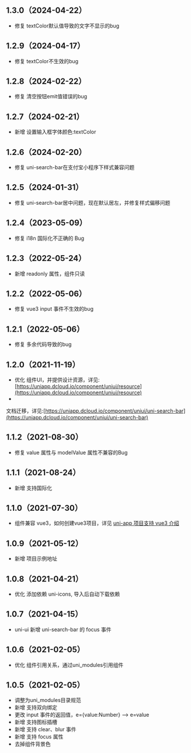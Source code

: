 ## 1.3.0（2024-04-22）

- 修复 textColor默认值导致的文字不显示的bug

## 1.2.9（2024-04-17）

- 修复 textColor不生效的bug

## 1.2.8（2024-02-22）

- 修复 清空按钮emit值错误的bug

## 1.2.7（2024-02-21）

- 新增 设置输入框字体颜色:textColor

## 1.2.6（2024-02-20）

- 修复 uni-search-bar在支付宝小程序下样式兼容问题

## 1.2.5（2024-01-31）

- 修复 uni-search-bar居中问题，现在默认居左，并修复样式偏移问题

## 1.2.4（2023-05-09）

- 修复 i18n 国际化不正确的 Bug

## 1.2.3（2022-05-24）

- 新增 readonly 属性，组件只读

## 1.2.2（2022-05-06）

- 修复 vue3 input 事件不生效的bug

## 1.2.1（2022-05-06）

- 修复 多余代码导致的bug

## 1.2.0（2021-11-19）

- 优化
  组件UI，并提供设计资源，详见:[https://uniapp.dcloud.io/component/uniui/resource](https://uniapp.dcloud.io/component/uniui/resource)
-
文档迁移，详见:[https://uniapp.dcloud.io/component/uniui/uni-search-bar](https://uniapp.dcloud.io/component/uniui/uni-search-bar)

## 1.1.2（2021-08-30）

- 修复 value 属性与 modelValue 属性不兼容的Bug

## 1.1.1（2021-08-24）

- 新增 支持国际化

## 1.1.0（2021-07-30）

- 组件兼容 vue3，如何创建vue3项目，详见 [uni-app 项目支持 vue3 介绍](https://ask.dcloud.net.cn/article/37834)

## 1.0.9（2021-05-12）

- 新增 项目示例地址

## 1.0.8（2021-04-21）

- 优化 添加依赖 uni-icons, 导入后自动下载依赖

## 1.0.7（2021-04-15）

- uni-ui 新增 uni-search-bar 的 focus 事件

## 1.0.6（2021-02-05）

- 优化 组件引用关系，通过uni_modules引用组件

## 1.0.5（2021-02-05）

- 调整为uni_modules目录规范
- 新增 支持双向绑定
- 更改 input 事件的返回值，e={value:Number} --> e=value
- 新增 支持图标插槽
- 新增 支持 clear、blur 事件
- 新增 支持 focus 属性
- 去掉组件背景色
